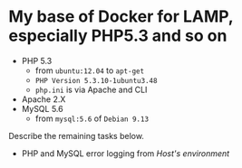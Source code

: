 # My base of Docker for LAMP, especially PHP5.3 and so on

- PHP 5.3
  - from `ubuntu:12.04` to `apt-get`
  - `PHP Version 5.3.10-1ubuntu3.48`
  - `php.ini` is via Apache and CLI
- Apache 2.X
- MySQL 5.6
  - from `mysql:5.6` of `Debian 9.13`

Describe the remaining tasks below.

- PHP and MySQL error logging from _Host's environment_
